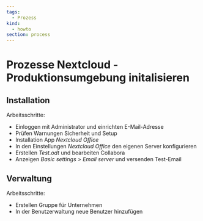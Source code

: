 ```yaml
---
tags:
  - Prozess
kind:
  - howto
section: process
---
```

# Prozesse Nextcloud - Produktionsumgebung initalisieren

## Installation

Arbeitsschritte:

* Einloggen mit Administrator und einrichten E-Mail-Adresse
* Prüfen Warnungen Sicherheit und Setup
* Installation App *Nextcloud Office*
* In den Einstellungen *Nextcloud Office* den eigenen Server konfigurieren
* Erstellen *Test.odt* und bearbeiten Collabora
* Anzeigen *Basic settings > Email server* und versenden Test-Email

## Verwaltung

Arbeitsschritte:

* Erstellen Gruppe für Unternehmen
* In der Benutzerwaltung neue Benutzer hinzufügen
